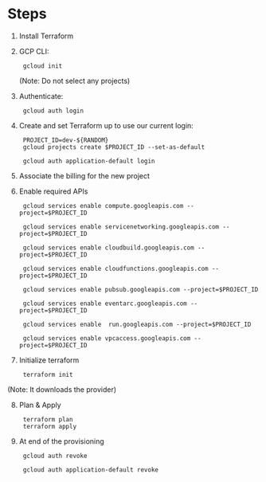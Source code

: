 # Steps

1) Install Terraform
   
2) GCP CLI:
   
        gcloud init

    (Note: Do not select any projects)

3) Authenticate: 
  
        gcloud auth login

4) Create and set Terraform up to use our current login:

        PROJECT_ID=dev-${RANDOM}
        gcloud projects create $PROJECT_ID --set-as-default

        gcloud auth application-default login

5) Associate the billing for the new project 
   
6) Enable required APIs 
   
        gcloud services enable compute.googleapis.com --project=$PROJECT_ID

        gcloud services enable servicenetworking.googleapis.com --project=$PROJECT_ID

        gcloud services enable cloudbuild.googleapis.com --project=$PROJECT_ID

        gcloud services enable cloudfunctions.googleapis.com --project=$PROJECT_ID

        gcloud services enable pubsub.googleapis.com --project=$PROJECT_ID

        gcloud services enable eventarc.googleapis.com --project=$PROJECT_ID

        gcloud services enable  run.googleapis.com --project=$PROJECT_ID

        gcloud services enable vpcaccess.googleapis.com --project=$PROJECT_ID

7) Initialize terraform
        
        terraform init

(Note: It downloads the provider)

8) Plan & Apply
        
        terraform plan
        terraform apply

9) At end of the provisioning
        
        gcloud auth revoke

        gcloud auth application-default revoke
